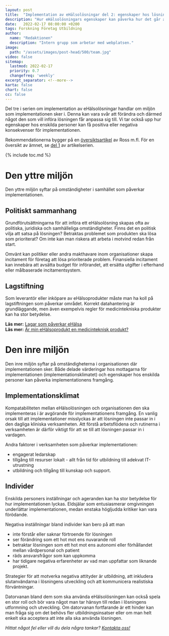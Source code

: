 ```yaml
---
layout: post
title:  "Implementation av eHälsolösningar del 2: egenskaper hos lösningen"
description: "Hur eHälsolösningars egenskaper kan påverka hur det går att implementera dem i vården"
date:   2022-02-17 08:00:00 +0200
tags: Forskning Företag Utbildning 
author:
  name: "Redaktionen"
  description: "Intern grupp som arbetar med webplatsen."
image:
  path: "/assets/images/post-head/500/team.jpg"
video: false
sitemap:
  lastmod: 2022-02-17
  priority: 0.7
  changefreq: 'weekly'
excerpt_separator: <!--more-->
karta: false
chart: false
cc: false
---
```


Del tre i serien om implementation av eHälsolösningar handlar om miljön som implementationen sker i. Denna kan vara svår att förändra och därmed något den som vill införa lösningen får anpassa sig till. Vi tar också upp hur egenskaper hos enskilda personer kan få positiva eller negativa konsekvenser för implementationen.

Rekommendationerna bygger på en [översiktsartikel](https://implementationscience.biomedcentral.com/articles/10.1186/s13012-016-0510-7) av Ross m.fl. För en översikt av ämnet, se [del 1](/2022/01/20/implementation-del-1.html) av artikelserien.


<!--more-->

{% include toc.md %}

# Den yttre miljön
Den yttre miljön syftar på omständigheter i samhället som påverkar implementationen.

## Politiskt sammanhang
Grundförutsättningarna för att införa ett eHälsolösning skapas ofta av politiska, juridiska och samhälleliga omständigheter. Finns det en politisk vilja att satsa på lösningen? Betraktas problemet som produkten ska lösa som prioriterat? Om inte kan man riskera att arbeta i motvind redan från start.

Omvänt kan politiker eller andra makthavare inom organisationer skapa incitament för företag att lösa prioriterade problem. Finansiella incitament kan innebära att avsätta budget för införandet, att ersätta utgifter i efterhand eller målbaserade incitamentsystem.

## Lagstiftning
Som leverantör eller inköpare av eHälsoprodukter måste man ha koll på lagstiftningen som påverkar området. Korrekt datahantering är grundläggande, men även exempelvis regler för medicintekniska produkter kan ha stor betydelse.

**Läs mer:** [Lagar som påverkar eHälsa](/2021/07/29/lagar.html)\
**Läs mer:** [Är min eHälsoprodukt en medicinteknisk produkt?](/2021/08/20/medicinteknik.html)

# Den inre miljön
Den inre miljön syftar på omständigheterna i organisationen där implementationen sker. Både delade värderingar hos mottagarna för implementationen (implementationsklimatet) och egenskaper hos enskilda personer kan påverka implementationens framgång.

## Implementationsklimat
Kompatabiliteten mellan eHälsolösningen och organisationen den ska implementeras i är avgörande för implementationens framgång. En vanlig orsak till att implementationer misslyckas är att lösningen inte passar in i den dagliga kliniska verksamheten. Att förstå arbetsflödena och rutinerna i verksamheten är därför viktigt för att se till att lösningen passar in i vardagen.

Andra faktorer i verksamheten som påverkar implementationen:

* engagerat ledarskap
* tillgång till resurser lokalt - allt från tid för utbildning till adekvat IT-utrustning
* utbildning och tillgång till kunskap och support.

## Individer
Enskilda personers inställningar och ageranden kan ha stor betydelse för hur implementationen lyckas. Eldsjälar som entusiasmerar omgivningen underlättar implementationen, medan enstaka högljudda kritiker kan vara förödande.

Negativa inställningar bland individer kan bero på att man

* inte förstår eller saknar förtroende för lösningen
* ser förändring som ett hot mot ens nuvarande roll
* betraktar lösningen som ett hot mot ens autonomi eller förhållandet mellan vårdpersonal och patient
* räds ansvarsfrågor som kan uppkomma
* har tidigare negativa erfarenheter av vad man uppfattar som liknande projekt.

Strategier för att motverka negativa attityder är utbildning, att inkludera slutanvändarna i lösningens utveckling och att kommunicera realistiska förväntningar.

Datorvanan bland dem som ska använda eHälsolösningen kan också spela en stor roll och bör vara något man tar hänsyn till redan i lösningens utformning och utveckling. Om datorvanan fortfarande är ett hinder kan man fråga sig om det behövs fler utbildningsinsatser eller om man helt enkelt ska acceptera att inte alla ska använda lösningen.



_Hittat något fel eller vill du dela några tankar? [Kontakta oss!](/index.html#form-message)_